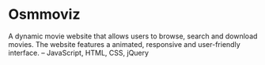 # Osmmoviz
A dynamic movie website that allows users to browse, search and download movies. The website features a animated, responsive and user-friendly interface. – JavaScript, HTML, CSS, jQuery
